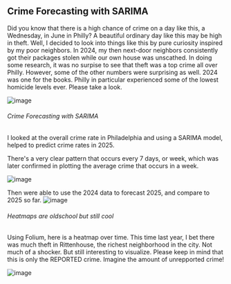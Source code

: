 ## Crime Forecasting with SARIMA
Did you know that there is a high chance of crime on a day like this, a Wednesday, in June in Philly? A beautiful ordinary day like this may be high in theft. Well, I decided to look into things like this by pure curiosity inspired by my poor neighbors. In 2024, my then next-door neighbors consistently got their packages stolen while our own house was unscathed. In doing some research, it was no surpise to see that theft was a top crime all over Philly. However, some of the other numbers were surprising as well. 2024 was one for the books. Philly in particular experienced some of the lowest homicide levels ever.  Please take a look.

![image](https://github.com/user-attachments/assets/ec4bb21b-7b92-46d9-a62a-1dfc1514720b)


###### Crime Forecasting with SARIMA
I looked at the overall crime rate in Philadelphia and using a SARIMA model, helped to predict crime rates in 2025.

There's a very clear pattern that occurs every 7 days, or week,  which was later confirmed in plotting the average crime that occurs in a week. 

![image](https://github.com/user-attachments/assets/9d5abb18-3548-4a26-ad20-8796d52f6082)


Then were able to use the 2024 data to forecast 2025, and compare to 2025 so far. 
![image](https://github.com/user-attachments/assets/bc38f410-7491-4877-a927-2b7c715cc300)


###### Heatmaps are oldschool but still cool
Using Folium, here is a heatmap over time. This time last year, I bet there was much theft in Rittenhouse, the richest neighborhood in the city. Not much of a shocker. But still interesting to visualize. Please keep in mind that this is only the REPORTED crime. Imagine the amount of unrepported crime!

![image](https://github.com/user-attachments/assets/a548055e-5213-4ab9-8296-02643a69a160)

